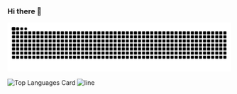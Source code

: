 ### Hi there 👋



![snake gif](https://github.com/wjdalsths/wjdalsths/blob/output/github-contribution-grid-snake.svg)

![Top Languages Card](https://github-readme-stats.vercel.app/api/top-langs/?username=wjdalsths&hide_border=true&layout=compact)
  ![line](https://capsule-render.vercel.app/api?type=soft&color=timeGradient&height=10)

